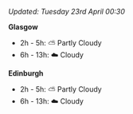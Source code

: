 *Updated: Tuesday 23rd April 00:30*

**Glasgow**

* 2h - 5h: :partly_sunny: Partly Cloudy
* 6h - 13h: :cloud: Cloudy

**Edinburgh**

* 2h - 5h: :partly_sunny: Partly Cloudy
* 6h - 13h: :cloud: Cloudy
